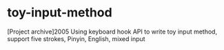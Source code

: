 # toy-input-method
[Project archive]2005
Using keyboard hook API to write toy input method, support five strokes, Pinyin, English, mixed input

